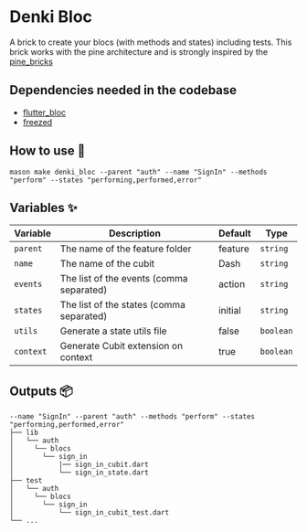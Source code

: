 # Denki Bloc

A brick to create your blocs (with methods and states) including tests.
This brick works with the pine architecture and is strongly inspired by the [pine_bricks](https://github.com/MyLittleSuite/pine_bricks)

## Dependencies needed in the codebase

- [flutter_bloc](https://pub.dev/packages/flutter_bloc)
- [freezed](https://pub.dev/packages/freezed)

## How to use 🚀

```
mason make denki_bloc --parent "auth" --name "SignIn" --methods "perform" --states "performing,performed,error"
```

## Variables ✨

| Variable  | Description                              | Default | Type      |
| --------- | ---------------------------------------- | ------- | --------- |
| `parent`  | The name of the feature folder           | feature | `string`  |
| `name`    | The name of the cubit                    | Dash    | `string`  |
| `events`  | The list of the events (comma separated) | action  | `string`  |
| `states`  | The list of the states (comma separated) | initial | `string`  |
| `utils`   | Generate a state utils file              | false   | `boolean` |
| `context` | Generate Cubit extension on context      | true    | `boolean` |

## Outputs 📦

```
--name "SignIn" --parent "auth" --methods "perform" --states "performing,performed,error"
├── lib
│   └── auth
│     └── blocs
│       └── sign_in
│           |── sign_in_cubit.dart
│           └── sign_in_state.dart
├── test
│   └── auth
│     └── blocs
│       └── sign_in
│           └── sign_in_cubit_test.dart
└── ...
```
